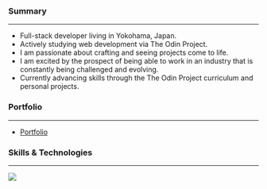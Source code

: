 ### Summary

---

- Full-stack developer living in Yokohama, Japan.
- Actively studying web development via The Odin Project.
- I am passionate about crafting and seeing projects come to life.
- I am excited by the prospect of being able to work in an industry that is constantly being challenged and evolving.
- Currently advancing skills through the The Odin Project curriculum and personal projects.

### Portfolio

---

- [Portfolio](https://dwylau.github.io/portfolio/)

### Skills & Technologies

---

<p>
  <a href="https://skillicons.dev">
    <img src="https://skillicons.dev/icons?i=html,css,tailwind,js,ts,react,nodejs,express,mongodb,linux,mint,ubuntu,npm,postman,vite,webpack,jest,vitest,bash,git,github,netlify,vscode&perline=8" />
  </a>
</p>


